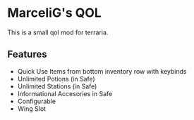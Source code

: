# MarceliG's QOL

This is a small qol mod for terraria.

## Features
 - Quick Use Items from bottom inventory row with keybinds
 - Unlimited Potions (in Safe)
 - Unlimited Stations (in Safe)
 - Informational Accesories in Safe
 - Configurable
 - Wing Slot
